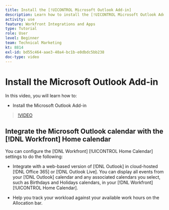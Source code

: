 ```yaml
---
title: Install the [!UICONTROL Microsoft Outlook Add-in]
description: Learn how to install the [!UICONTROL Microsoft Outlook Add-in]
activity: use
feature: Workfront Integrations and Apps
type: Tutorial
role: User
level: Beginner
team: Technical Marketing
kt: 8814
exl-id: bd55c464-aae3-40a4-bc1b-e0dbdc5bb238
doc-type: video
---
```

# Install the Microsoft Outlook Add-in

In this video, you will learn how to:

* Install the Microsoft Outlook Add-in

>[!VIDEO](https://video.tv.adobe.com/v/335115/?quality=12)


## Integrate the Microsoft Outlook calendar with the [!DNL Workfront] Home calendar

You can configure the [!DNL Workfront] [!UICONTROL Home Calendar] settings to do the following: 

* Integrate with a web-based version of [!DNL Outlook] in cloud-hosted [!DNL Office 365] or [!DNL Outlook Live]. You can display all events from your [!DNL Outlook] calendar and any associated calendars you select, such as Birthdays and Holidays calendars, in your [!DNL Workfront] [!UICONTROL Home Calendar]. 

* Help you track your workload against your available work hours on the Allocation bar.
